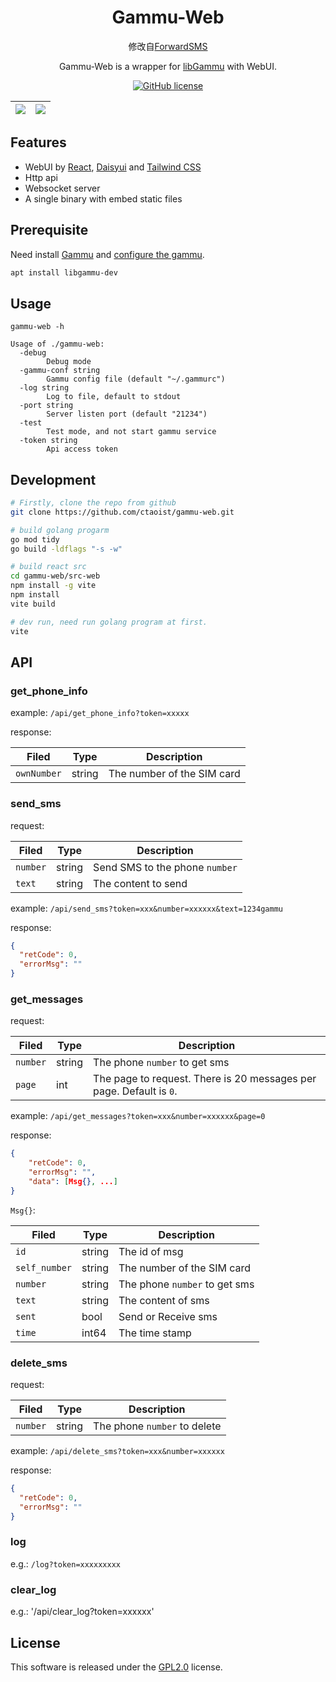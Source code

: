 <div align="center">

# Gammu-Web

修改自[ForwardSMS](https://github.com/SecurityPaper/ForwardSMS)

Gammu-Web is a wrapper for [libGammu](https://github.com/gammu/gammu) with WebUI.

[![GitHub license](https://img.shields.io/github/license/ctaoist/gammu-web.svg)](https://github.com/ctaoist/gammu-web/blob/master/LICENSE)

| ![](screenshots/sms.png) | ![](screenshots/sms_chat.png) |
| ------------------------ | ----------------------------- |

</div>

## Features

- WebUI by [React](https://react.dev/), [Daisyui](https://daisyui.com/) and [Tailwind CSS](https://www.tailwindcss.cn/)
- Http api
- Websocket server
- A single binary with embed static files

## Prerequisite

Need install [Gammu](https://github.com/gammu/gammu) and [configure the gammu](https://docs.gammu.org/quick/index.html#installing-gammu).

```sh
apt install libgammu-dev
```

## Usage

```
gammu-web -h

Usage of ./gammu-web:
  -debug
        Debug mode
  -gammu-conf string
        Gammu config file (default "~/.gammurc")
  -log string
        Log to file, default to stdout
  -port string
        Server listen port (default "21234")
  -test
        Test mode, and not start gammu service
  -token string
        Api access token
```

## Development

```sh
# Firstly, clone the repo from github
git clone https://github.com/ctaoist/gammu-web.git

# build golang progarm
go mod tidy
go build -ldflags "-s -w"

# build react src
cd gammu-web/src-web
npm install -g vite
npm install
vite build

# dev run, need run golang program at first.
vite
```

## API

### get_phone_info

example: `/api/get_phone_info?token=xxxxx`

response:

| Filed       | Type   | Description                |
| ----------- | ------ | -------------------------- |
| `ownNumber` | string | The number of the SIM card |

### send_sms

request:

| Filed    | Type   | Description                    |
| -------- | ------ | ------------------------------ |
| `number` | string | Send SMS to the phone `number` |
| `text`   | string | The content to send            |

example: `/api/send_sms?token=xxx&number=xxxxxx&text=1234gammu`

response:

```json
{
  "retCode": 0,
  "errorMsg": ""
}
```

### get_messages

request:

| Filed    | Type   | Description                                                         |
| -------- | ------ | ------------------------------------------------------------------- |
| `number` | string | The phone `number` to get sms                                       |
| `page`   | int    | The page to request. There is 20 messages per page. Default is `0`. |

example: `/api/get_messages?token=xxx&number=xxxxxx&page=0`

response:

```json
{
    "retCode": 0,
    "errorMsg": "",
    "data": [Msg{}, ...]
}
```

`Msg{}`:

| Filed         | Type   | Description                   |
| ------------- | ------ | ----------------------------- |
| `id`          | string | The id of msg                 |
| `self_number` | string | The number of the SIM card    |
| `number`      | string | The phone `number` to get sms |
| `text`        | string | The content of sms            |
| `sent`        | bool   | Send or Receive sms           |
| `time`        | int64  | The time stamp                |

### delete_sms

request:

| Filed    | Type   | Description                  |
| -------- | ------ | ---------------------------- |
| `number` | string | The phone `number` to delete |

example: `/api/delete_sms?token=xxx&number=xxxxxx`

response:

```json
{
  "retCode": 0,
  "errorMsg": ""
}
```

### log

e.g.: `/log?token=xxxxxxxxx`

### clear_log

e.g.: '/api/clear_log?token=xxxxxx'

## License

This software is released under the [GPL2.0](https://github.com/ctaoist/gammu-web/blob/master/LICENSE) license.
